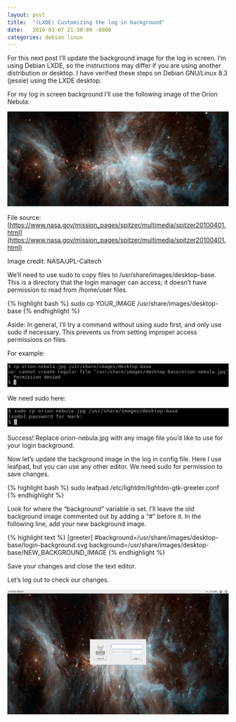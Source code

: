 ```yaml
---
layout: post
title:  "(LXDE) Customizing the log in background"
date:   2016-03-07 21:30:00 -0800
categories: debian linux
---
```

For this next post I’ll update the background image for the log in screen.  I’m using Debian LXDE, so the instructions may differ if you are using another distribution or desktop.  I have verified these steps on Debian GNU/Linux 8.3 (jessie) using the LXDE desktop.

For my log in screen background I’ll use the following image of the Orion Nebula:

![alt-text](/images/orion_nebula_nasa_images600.jpg "Picture of the Orion Nebula, courtesy of NASA Images")

File source: [https://www.nasa.gov/mission_pages/spitzer/multimedia/spitzer20100401.html](https://www.nasa.gov/mission_pages/spitzer/multimedia/spitzer20100401.html)

Image credit: NASA/JPL-Caltech

We’ll need to use sudo to copy files to /usr/share/images/desktop-base.  This is a directory that the login manager can access; it doesn’t have permission to read from /home/user files.

{% highlight bash %}
sudo cp YOUR_IMAGE /usr/share/images/desktop-base
{% endhighlight %}

Aside: In general, I’ll try a command without using sudo first, and only use sudo if necessary.  This prevents us from setting improper access permissions on files.

For example:

<img alt="Permission denied when copy to desktop-base without sudo" src="/images/cptodesktoppermissiondenied.png" width="600" />

We need sudo here:

<img alt="Successful sudo copy to desktop-base" src="/images/cptodesktopbasesuccess.png" width="600" />

Success!  Replace orion-nebula.jpg with any image file you’d like to use for your login background.

Now let’s update the background image in the log in config file.  Here I use leafpad, but you can use any other editor.  We need sudo for permission to save changes.

{% highlight bash %}
sudo leafpad /etc/lightdm/lightdm-gtk-greeter.conf
{% endhighlight %}

Look for where the “background” variable is set.  I’ll leave the old background image commented out by adding a “#” before it.  In the following line, add your new background image.

{% highlight text %}
[greeter]
#background=/usr/share/images/desktop-base/login-background.svg
background=/usr/share/images/desktop-base/NEW_BACKGROUND_IMAGE
{% endhighlight %}

Save your changes and close the text editor.

Let’s log out to check our changes.

![alt text](/images/loginscreen_orion.png "Log in screen with Orion Nebula background")
